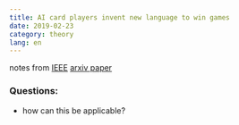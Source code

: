 ```yaml
---
title: AI card players invent new language to win games
date: 2019-02-23
category: theory
lang: en
---
```

notes from [IEEE](https://spectrum.ieee.org/tech-talk/computing/software/artificially-intelligent-players-invent-nonverbal-languages-to-win-card-games)
[arxiv paper](https://arxiv.org/abs/1811.01458) 



### Questions:
* how can this be applicable?
